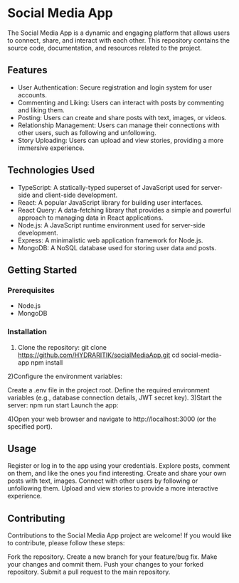 # Social Media App

The Social Media App is a dynamic and engaging platform that allows users to connect, share, and interact with each other. This repository contains the source code, documentation, and resources related to the project.

## Features

- User Authentication: Secure registration and login system for user accounts.
- Commenting and Liking: Users can interact with posts by commenting and liking them.
- Posting: Users can create and share posts with text, images, or videos.
- Relationship Management: Users can manage their connections with other users, such as following and unfollowing.
- Story Uploading: Users can upload and view stories, providing a more immersive experience.

## Technologies Used

- TypeScript: A statically-typed superset of JavaScript used for server-side and client-side development.
- React: A popular JavaScript library for building user interfaces.
- React Query: A data-fetching library that provides a simple and powerful approach to managing data in React applications.
- Node.js: A JavaScript runtime environment used for server-side development.
- Express: A minimalistic web application framework for Node.js.
- MongoDB: A NoSQL database used for storing user data and posts.

## Getting Started

### Prerequisites

- Node.js 
- MongoDB 

### Installation

1. Clone the repository:
git clone https://github.com/HYDRARITIK/socialMediaApp.git
cd social-media-app
npm install

2)Configure the environment variables:

Create a .env file in the project root.
Define the required environment variables (e.g., database connection details, JWT secret key).
3)Start the server:
npm run start
Launch the app:

4)Open your web browser and navigate to http://localhost:3000 (or the specified port).


## Usage
Register or log in to the app using your credentials.
Explore posts, comment on them, and like the ones you find interesting.
Create and share your own posts with text, images.
Connect with other users by following or unfollowing them.
Upload and view stories to provide a more interactive experience.
## Contributing
Contributions to the Social Media App project are welcome! If you would like to contribute, please follow these steps:

Fork the repository.
Create a new branch for your feature/bug fix.
Make your changes and commit them.
Push your changes to your forked repository.
Submit a pull request to the main repository.


